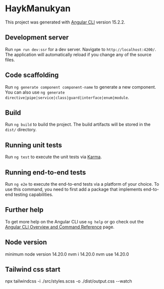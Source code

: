 # HaykManukyan

This project was generated with [Angular CLI](https://github.com/angular/angular-cli) version 15.2.2.

## Development server

Run `npm run dev:ssr` for a dev server. Navigate to `http://localhost:4200/`. The application will automatically reload if you change any of the source files.

## Code scaffolding

Run `ng generate component component-name` to generate a new component. You can also use `ng generate directive|pipe|service|class|guard|interface|enum|module`.

## Build

Run `ng build` to build the project. The build artifacts will be stored in the `dist/` directory.

## Running unit tests

Run `ng test` to execute the unit tests via [Karma](https://karma-runner.github.io).

## Running end-to-end tests

Run `ng e2e` to execute the end-to-end tests via a platform of your choice. To use this command, you need to first add a package that implements end-to-end testing capabilities.

## Further help

To get more help on the Angular CLI use `ng help` or go check out the [Angular CLI Overview and Command Reference](https://angular.io/cli) page.


## Node version

minimum node version 14.20.0
nvm i 14.20.0
nvm use 14.20.0


## Tailwind css start
npx tailwindcss -i ./src/styles.scss -o ./dist/output.css --watch